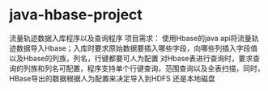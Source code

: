 # java-hbase-project
流量轨迹数据入库程序以及查询程序
项目需求：
    使用Hbase的java api将流量轨迹数据导入Hbase；入库时要求原始数据要插入哪些字段，向哪些列插入字段值以及Hbase的列族，列名，行键都要可人为配置 
    对Hbase表进行查询时，要求查询的列族和列名可配置，程序支持单个行键查询，范围查询以及全表扫描，同时，HBase导出的数据根据人为配置来决定导入到HDFS
  还是本地磁盘 
